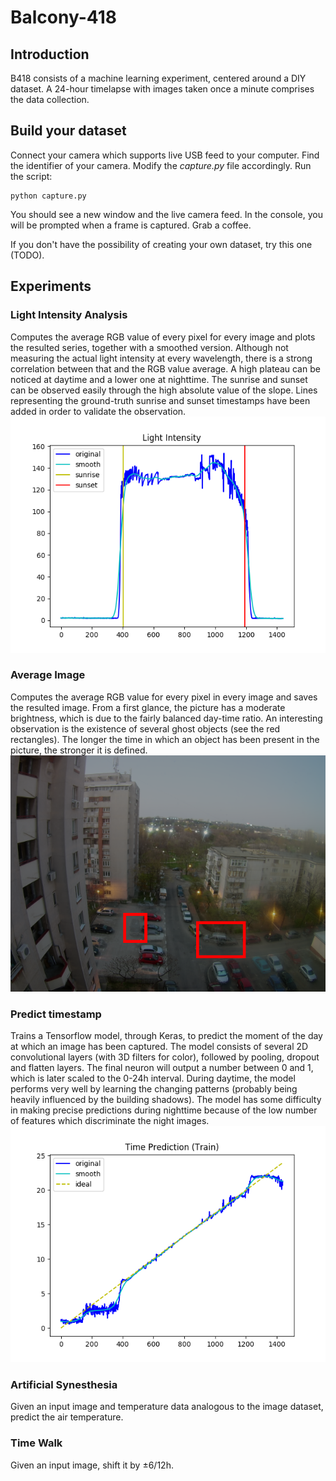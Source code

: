 # Balcony-418
## Introduction
B418 consists of a machine learning experiment, centered around a DIY dataset. A 24-hour timelapse with images taken once a minute comprises the data collection. 

## Build your dataset
Connect your camera which supports live USB feed to your computer. Find the identifier of your camera. Modify the _capture.py_ file accordingly. Run the script:
```
python capture.py
```
You should see a new window and the live camera feed. In the console, you will be prompted when a frame is captured. Grab a coffee. 

If you don't have the possibility of creating your own dataset, try this one (TODO).

## Experiments
### Light Intensity Analysis
Computes the average RGB value of every pixel for every image and plots the resulted series, together with a smoothed version. Although not measuring the actual light intensity at every wavelength, there is a strong correlation between that and the RGB value average. A high plateau can be noticed at daytime and a lower one at nighttime. The sunrise and sunset can be observed easily through the high absolute value of the slope. Lines representing the ground-truth sunrise and sunset timestamps have been added in order to validate the observation.
![Figure_brightness.png](https://github.com/paubric/Balcony-418/blob/master/Figure_brightness.png)

### Average Image
Computes the average RGB value for every pixel in every image and saves the resulted image. From a first glance, the picture has a moderate brightness, which is due to the fairly balanced day-time ratio. An interesting observation is the existence of several ghost objects (see the red rectangles). The longer the time in which an object has been present in the picture, the stronger it is defined.
![average_image_rect.png](https://github.com/paubric/Balcony-418/blob/master/average_image_rect.png)

### Predict timestamp
Trains a Tensorflow model, through Keras, to predict the moment of the day at which an image has been captured. The model consists of several 2D convolutional layers (with 3D filters for color), followed by pooling, dropout and flatten layers. The final neuron will output a number between 0 and 1, which is later scaled to the 0-24h interval. During daytime, the model performs very well by learning the changing patterns (probably being heavily influenced by the building shadows). The model has some difficulty in making precise predictions during nighttime because of the low number of features which discriminate the night images.  
![Figure_time_prediction.png](https://github.com/paubric/Balcony-418/blob/master/Figure_time_prediction.png)

### Artificial Synesthesia
Given an input image and temperature data analogous to the image dataset, predict the air temperature. 

### Time Walk
Given an input image, shift it by ±6/12h.
